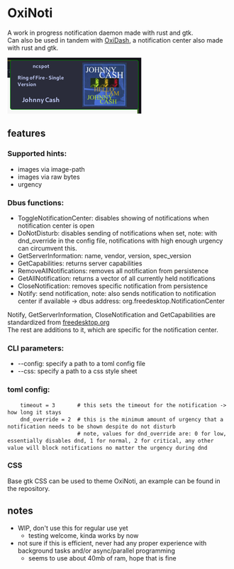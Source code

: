 # OxiNoti
A work in progress notification daemon made with rust and gtk.\
Can also be used in tandem with [OxiDash](https://git.dashie.org/DashieTM/OxiDash), a notification center also made with rust and gtk.

![Screenshot](notification.png?raw=true)

## features
### Supported hints:
- images via image-path
- images via raw bytes
- urgency

### Dbus functions:
- ToggleNotificationCenter: disables showing of notifications when notification center is open
- DoNotDisturb: disables sending of notifications when set, note: with dnd_override in the config file, notifications with high enough urgency can circumvent this.
- GetServerInformation: name, vendor, version, spec_version
- GetCapabilities: returns server capabilities
- RemoveAllNotifications: removes all notification from persistence
- GetAllNotification: returns a vector of all currently held notifications
- CloseNotification: removes specific notification from persistence
- Notify: send notification, note: also sends notification to notification center if available -> dbus address: org.freedesktop.NotificationCenter

Notify, GetServerInformation, CloseNotification and GetCapabilities are standardized from [freedesktop.org](https://specifications.freedesktop.org/notification-spec/notification-spec-latest.html#hints)\
The rest are additions to it, which are specific for the notification center.

### CLI parameters:
- --config: specify a path to a toml config file
- --css: specify a path to a css style sheet

### toml config:
        timeout = 3       # this sets the timeout for the notification -> how long it stays
        dnd_override = 2  # this is the minimum amount of urgency that a notification needs to be shown despite do not disturb
                          # note, values for dnd_override are: 0 for low, essentially disables dnd, 1 for normal, 2 for critical, any other value will block notifications no matter the urgency during dnd

### CSS

Base gtk CSS can be used to theme OxiNoti, an example can be found in the repository.



## notes
- WIP, don't use this for regular use yet
  - testing welcome, kinda works by now
- not sure if this is efficient, never had any proper experience with background tasks and/or async/parallel programming
  - seems to use about 40mb of ram, hope that is fine

